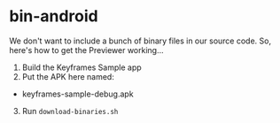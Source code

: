 # bin-android

We don't want to include a bunch of binary files in our source code.
So, here's how to get the Previewer working...

1. Build the Keyframes Sample app
2. Put the APK here named:
  - keyframes-sample-debug.apk
3. Run `download-binaries.sh`
